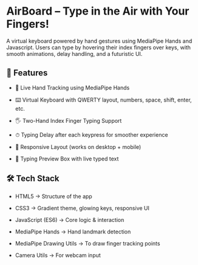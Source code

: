 # AirBoard – Type in the Air with Your Fingers!
A virtual keyboard powered by hand gestures using MediaPipe Hands and Javascript.
Users can type by hovering their index fingers over keys, with smooth animations, delay handling, and a futuristic UI.

## 🚀 Features

- 🎥 Live Hand Tracking using MediaPipe Hands

- ⌨️ Virtual Keyboard with QWERTY layout, numbers, space, shift, enter, etc.

- 🖐 Two-Hand Index Finger Typing Support

- ⏱ Typing Delay after each keypress for smoother experience

- 📱 Responsive Layout (works on desktop + mobile)

- 🔮 Typing Preview Box with live typed text

## 🛠️ Tech Stack

- HTML5 → Structure of the app

- CSS3 → Gradient theme, glowing keys, responsive UI

- JavaScript (ES6) → Core logic & interaction

- MediaPipe Hands → Hand landmark detection

- MediaPipe Drawing Utils → To draw finger tracking points

- Camera Utils → For webcam input

